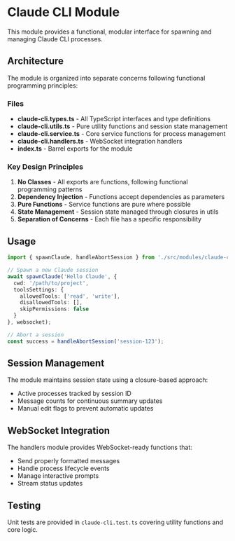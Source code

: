 # Claude CLI Module

This module provides a functional, modular interface for spawning and managing Claude CLI processes.

## Architecture

The module is organized into separate concerns following functional programming principles:

### Files

- **claude-cli.types.ts** - All TypeScript interfaces and type definitions
- **claude-cli.utils.ts** - Pure utility functions and session state management
- **claude-cli.service.ts** - Core service functions for process management
- **claude-cli.handlers.ts** - WebSocket integration handlers
- **index.ts** - Barrel exports for the module

### Key Design Principles

1. **No Classes** - All exports are functions, following functional programming patterns
2. **Dependency Injection** - Functions accept dependencies as parameters
3. **Pure Functions** - Service functions are pure where possible
4. **State Management** - Session state managed through closures in utils
5. **Separation of Concerns** - Each file has a specific responsibility

## Usage

```typescript
import { spawnClaude, handleAbortSession } from './src/modules/claude-cli/index.js';

// Spawn a new Claude session
await spawnClaude('Hello Claude', {
  cwd: '/path/to/project',
  toolsSettings: {
    allowedTools: ['read', 'write'],
    disallowedTools: [],
    skipPermissions: false
  }
}, websocket);

// Abort a session
const success = handleAbortSession('session-123');
```

## Session Management

The module maintains session state using a closure-based approach:

- Active processes tracked by session ID
- Message counts for continuous summary updates
- Manual edit flags to prevent automatic updates

## WebSocket Integration

The handlers module provides WebSocket-ready functions that:
- Send properly formatted messages
- Handle process lifecycle events
- Manage interactive prompts
- Stream status updates

## Testing

Unit tests are provided in `claude-cli.test.ts` covering utility functions and core logic.